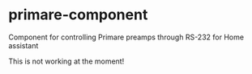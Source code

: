 # primare-component
Component for controlling Primare preamps through RS-232 for Home assistant

This is not working at the moment!
